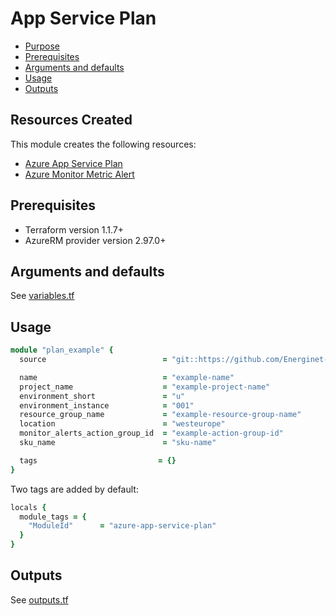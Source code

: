 # App Service Plan

- [Purpose](#purpose)
- [Prerequisites](#prerequisites)
- [Arguments and defaults](#arguments-and-defaults)
- [Usage](#usage)
- [Outputs](#outputs)

## Resources Created

This module creates the following resources:

- [Azure App Service Plan](https://registry.terraform.io/providers/hashicorp/azurerm/latest/docs/resources/app_service_plan)
- [Azure Monitor Metric Alert](https://registry.terraform.io/providers/hashicorp/azurerm/latest/docs/resources/monitor_metric_alert)

## Prerequisites

- Terraform version 1.1.7+
- AzureRM provider version 2.97.0+

## Arguments and defaults

See [variables.tf](./variables.tf)

## Usage

```ruby
module "plan_example" {
  source                          = "git::https://github.com/Energinet-DataHub/geh-terraform-modules.git//azure/app-service-plan?ref=7.0.0"

  name                            = "example-name"
  project_name                    = "example-project-name"
  environment_short               = "u"
  environment_instance            = "001"
  resource_group_name             = "example-resource-group-name"
  location                        = "westeurope"
  monitor_alerts_action_group_id  = "example-action-group-id"
  sku_name                        = "sku-name"

  tags                           = {}
}
```

Two tags are added by default:

```ruby
locals {
  module_tags = {
    "ModuleId"      = "azure-app-service-plan"
  }
}
```

## Outputs

See [outputs.tf](./outputs.tf)
